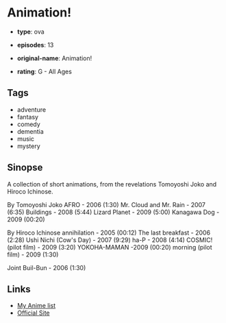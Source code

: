 # Animation!

-   **type**: ova
-   **episodes**: 13
-   **original-name**: Animation!

-   **rating**: G - All Ages

## Tags

-   adventure
-   fantasy
-   comedy
-   dementia
-   music
-   mystery

## Sinopse

A collection of short animations, from the revelations Tomoyoshi Joko and Hiroco Ichinose.

By Tomoyoshi Joko
AFRO - 2006 (1:30)
Mr. Cloud and Mr. Rain - 2007 (6:35)
Buildings - 2008 (5:44)
Lizard Planet - 2009 (5:00)
Kanagawa Dog - 2009 (00:20)

By Hiroco Ichinose
annihilation - 2005 (00:12)
The last breakfast - 2006 (2:28)
Ushi Nichi (Cow's Day) - 2007 (9:29)
ha-P - 2008 (4:14)
COSMIC! (pilot film) - 2009 (3:20)
YOKOHA-MAMAN -2009 (00:20)
morning (pilot film) - 2009 (1:30)

Joint
Buil-Bun - 2006 (1:30)

## Links

-   [My Anime list](https://myanimelist.net/anime/7939/Animation)
-   [Official Site](http://www.tomoyoshi-joko.com/)
